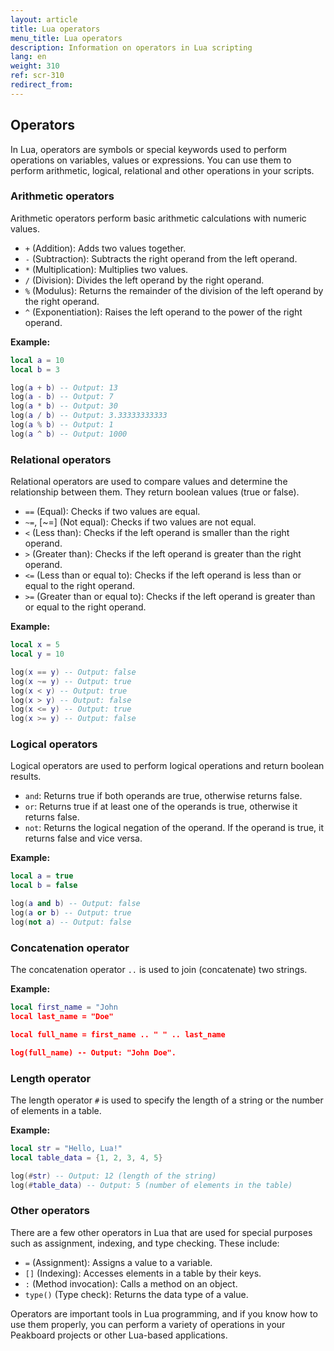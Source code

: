 ```yaml
---
layout: article
title: Lua operators
menu_title: Lua operators
description: Information on operators in Lua scripting
lang: en
weight: 310
ref: scr-310
redirect_from:
---
```


## Operators

In Lua, operators are symbols or special keywords used to perform operations on variables, values or expressions. You can use them to perform arithmetic, logical, relational and other operations in your scripts.

### Arithmetic operators

Arithmetic operators perform basic arithmetic calculations with numeric values.

* `+` (Addition): Adds two values together.
* `-` (Subtraction): Subtracts the right operand from the left operand.
* `*` (Multiplication): Multiplies two values.
* `/` (Division): Divides the left operand by the right operand.
* `%` (Modulus): Returns the remainder of the division of the left operand by the right operand.
* `^` (Exponentiation): Raises the left operand to the power of the right operand.

**Example:**

```lua
local a = 10
local b = 3

log(a + b) -- Output: 13
log(a - b) -- Output: 7
log(a * b) -- Output: 30
log(a / b) -- Output: 3.33333333333
log(a % b) -- Output: 1
log(a ^ b) -- Output: 1000
```

### Relational operators

Relational operators are used to compare values and determine the relationship between them. They return boolean values (true or false).

* `==` (Equal): Checks if two values are equal.
* `~=`, [~=] (Not equal): Checks if two values are not equal.
* `<` (Less than): Checks if the left operand is smaller than the right operand.
* `>` (Greater than): Checks if the left operand is greater than the right operand.
* `<=` (Less than or equal to): Checks if the left operand is less than or equal to the right operand.
* `>=` (Greater than or equal to): Checks if the left operand is greater than or equal to the right operand.

**Example:**

```lua
local x = 5
local y = 10

log(x == y) -- Output: false
log(x ~= y) -- Output: true
log(x < y) -- Output: true
log(x > y) -- Output: false
log(x <= y) -- Output: true
log(x >= y) -- Output: false
```

### Logical operators

Logical operators are used to perform logical operations and return boolean results.

* `and`: Returns true if both operands are true, otherwise returns false.
* `or`: Returns true if at least one of the operands is true, otherwise it returns false.
* `not`: Returns the logical negation of the operand. If the operand is true, it returns false and vice versa.

**Example:**

```lua
local a = true
local b = false

log(a and b) -- Output: false
log(a or b) -- Output: true
log(not a) -- Output: false
```

### Concatenation operator

The concatenation operator `..` is used to join (concatenate) two strings.

**Example:**

```lua
local first_name = "John
local last_name = "Doe"

local full_name = first_name .. " " .. last_name

log(full_name) -- Output: "John Doe".
```

### Length operator

The length operator `#` is used to specify the length of a string or the number of elements in a table.

**Example:**

```lua
local str = "Hello, Lua!"
local table_data = {1, 2, 3, 4, 5}

log(#str) -- Output: 12 (length of the string)
log(#table_data) -- Output: 5 (number of elements in the table)
```

### Other operators

There are a few other operators in Lua that are used for special purposes such as assignment, indexing, and type checking. These include:

* `=` (Assignment): Assigns a value to a variable.
* `[]` (Indexing): Accesses elements in a table by their keys.
* `:` (Method invocation): Calls a method on an object.
* `type()` (Type check): Returns the data type of a value.

Operators are important tools in Lua programming, and if you know how to use them properly, you can perform a variety of operations in your Peakboard projects or other Lua-based applications.
